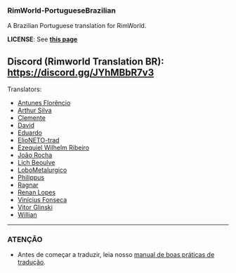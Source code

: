 ### RimWorld-PortugueseBrazilian
A Brazilian Portuguese translation for RimWorld.

**LICENSE**: See **[this page](http://ludeon.com/forums/index.php?topic=2933.0)**

Discord (Rimworld Translation BR): https://discord.gg/JYhMBbR7v3
------------------------

Translators:
- [Antunes Florêncio](https://github.com/antunes1611)
- [Arthur Silva](https://github.com/ArxdSilva)
- [Clemente](https://github.com/ClemensXV)
- [David](https://github.com/Zer0Gaming)
- [Eduardo](https://github.com/eduardo0619)
- [ElioNETO-trad](https://github.com/ElioNETO-trad)
- [Ezequiel Wilhelm Ribeiro](https://github.com/Firty)
- [João Rocha](https://github.com/KitsuneModder)
- [Lich Beoulve](https://github.com/lichbeoulve)
- [LoboMetalurgico](https://github.com/LoboMetalurgico)
- [Philippus](https://github.com/PhilippusBR)
- [Ragnar](https://github.com/RagnarLothbroke)
- [Renan Lopes](https://github.com/renan905)
- [Vinícius Fonseca](https://github.com/vinnysoft)
- [Vitor Glinski](https://github.com/VitorGlinski)
- [Willian](https://github.com/Srlimao)
-------------------------

### ATENÇÃO
- Antes de começar a traduzir, leia nosso [manual de boas práticas de tradução](https://github.com/Ludeon/RimWorld-PortugueseBrazilian/blob/master/boaspraticas.md).
